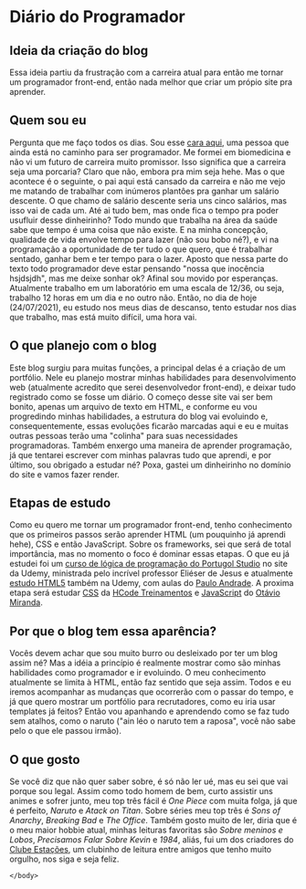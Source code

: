 <!DOCTYPE html>
<html lang="pt-br">
    <head>
        <meta charset="utf-8">
        <meta name="description" content="Diário de aprendizado de um Programador">
        <title>Diário do Programador</title>
    </head>
    <body>
        <h1>
            Diário do Programador
        </h1>
            <h2>Ideia da criação do blog</h2>
                <p>
                    Essa ideia partiu da frustração com a carreira atual para então me tornar um programador front-end, então nada melhor que criar um própio site pra aprender.
                </p>
            <h2>Quem sou eu</h2>
                <p> 
                    Pergunta que me faço todos os dias. Sou esse  <a href="https://www.instagram.com/leohlp/" target="_blank">cara aqui</a>, uma pessoa que ainda está no caminho para ser programador. 
                    Me formei em biomedicina e não vi um futuro de carreira muito promissor. Isso significa que a carreira seja uma porcaria? Claro que não, embora pra mim seja hehe. 
                    Mas o que acontece é o seguinte, o pai aqui está cansado da carreira e não me vejo me matando de trabalhar com inúmeros plantôes pra ganhar um salário descente.
                    O que chamo de salário descente seria uns cinco salários, mas isso vai de cada um. Até ai tudo bem, mas onde fica o tempo pra poder usufluir desse dinheirinho?
                    Todo mundo que trabalha na área da saúde sabe que tempo é uma coisa que não existe.
                    E na minha concepção, qualidade de vida envolve tempo para lazer (não sou bobo né?), e vi na programação a oportunidade de ter tudo o que quero,
                    que é trabalhar sentado, ganhar bem e ter tempo para o lazer. Aposto que nessa parte do texto todo programador deve estar pensando "nossa que inocência hsjdsjdh", mas me deixe sonhar ok? Afinal sou movido por esperanças.
                    Atualmente trabalho em um laboratório em uma escala de 12/36, ou seja, trabalho 12 horas em um dia e no outro não. Então, no dia de hoje (24/07/2021), eu estudo 
                    nos meus dias de descanso, tento estudar nos dias que trabalho, mas está muito difícil, uma hora vai.
                </p>
            <h2>O que planejo com o blog</h2>
                <p>
                    Este blog surgiu para muitas funções, a principal delas é a criação de um portfólio. 
                    Nele eu planejo mostrar minhas habilidades para desenvolvimento web (atualmente acredito que serei desenvolvedor front-end), 
                    e deixar tudo registrado como se fosse um diário. O começo desse site vai ser bem bonito, apenas um arquivo de texto em HTML, e 
                    conforme eu vou progredindo minhas habilidades, a estrutura do blog vai evoluindo e, consequentemente, essas evoluçôes ficarão marcadas aqui e 
                    eu e muitas outras pessoas terão uma "colinha" para suas necessidades programadoras.
                    Também enxergo uma maneira de aprender programação, já que tentarei escrever com minhas palavras tudo que aprendi, e por último, 
                    sou obrigado a estudar né? Poxa, gastei um dinheirinho no domínio do site e vamos fazer render.
                </p>
             <h2>Etapas de estudo</h2>
                <p>
                    Como eu quero me tornar um programador front-end, tenho conhecimento que os primeiros passos serão aprender HTML 
                    (um pouquinho já aprendi hehe), CSS e então JavaScript. Sobre os frameworks, sei que será de total importância, mas no 
                    momento o foco é dominar essas etapas. O que eu já estudei foi um <a href="https://www.udemy.com/course/programacao-para-iniciantes/" target="_blank">curso de lógica de programação do Portugol Studio</a>  no site da Udemy, 
                    ministrada pelo incrível professor Eliéser de Jesus e atualmente <a href="https://www.udemy.com/course/aprendahtml/" target="_blank">estudo HTML5</a>  também na Udemy, com aulas do 
                    <a href="https://www.pauloandrade.com/" target="_blank">Paulo Andrade</a>.
                    A proxima etapa será estudar <a href="https://www.udemy.com/course/curso-css-3-com-sass/" target="_blank">CSS</a> da 
                    <a href="https://hcode.com.br/" target="_blank">HCode Treinamentos</a> e <a href="https://www.udemy.com/course/curso-de-javascript-moderno-do-basico-ao-avancado/" target="_blank">JavaScript</a> do <a href="https://beacons.page/otaviomiranda" target="_blank">Otávio Miranda</a>.
                </p>
            <h2>Por que o blog tem essa aparência?</h2>
                <P>
                    Vocês devem achar que sou muito burro ou desleixado por ter um blog assim né? Mas a idéia a princípio é realmente mostrar como 
                    são minhas habilidades como programador e ir evoluindo. O meu conhecimento atualmente se limita à HTML, então faz sentido que seja assim. 
                    Todos e eu iremos acompanhar as mudanças que ocorrerão com o passar do tempo, e já que quero mostrar um portfólio para recrutadores, como eu iria usar templates já feitos? Então vou apanhando e aprendendo como se faz tudo sem atalhos, como o naruto ("ain léo o naruto tem a raposa", você não sabe pelo o que ele passou irmão).
                </P>
            <h2>O que gosto</h2>
                <p>
                    Se você diz que não quer saber sobre, é só não ler ué, mas eu sei que vai porque sou legal. Assim como todo homem de bem, curto assistir 
                    uns animes e sofrer junto, meu top três fácil é <i>One Piece</i> com muita folga, já que é perfeito, <i>Naruto</i> e <i>Atack on Titan</i>. Sobre séries meu top três é <i>Sons of Anarchy</i>, <i>Breaking Bad</i> e <i>The Office</i>. 
                    Também gosto muito de ler, diria que é o meu maior hobbie atual, minhas leituras favoritas são <i>Sobre meninos e Lobos</i>, <i>Precisamos Falar Sobre Kevin</i> e <i>1984</i>, aliás, fui um dos criadores do <a href="https://www.instagram.com/clubestacoes/" target="_blank">Clube Estações</a>, um clubinho de leitura entre amigos que tenho muito orgulho, nos siga e seja feliz.
                </p>


    </body>

</html>
